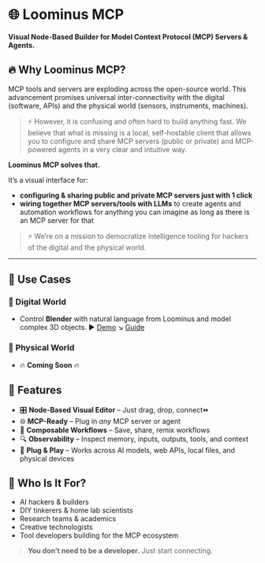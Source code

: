 # 🌐 Loominus MCP

**Visual Node-Based Builder for Model Context Protocol (MCP) Servers & Agents.**

## 🔥 Why Loominus MCP?
 MCP tools and servers are exploding across the open-source world. This advancement promises universal inter-connectivity with the digital (software, APIs) and the physical world (sensors, instruments, machines).
 
 > ⚡ However, it is  confusing and often hard to build anything fast. We believe that what is missing is a local, self-hostable client that allows you to configure and share MCP servers (public or private) and MCP-powered agents in a very clear and intuitive way. 

**Loominus MCP solves that.**

It’s a visual interface for:
- **configuring & sharing public and private MCP servers just with 1 click**
-  **wiring together MCP servers/tools with LLMs** to create agents and automation workflows for anything you can imagine as long as there is an MCP server for that 

> ⚡ We’re on a mission to democratize intelligence tooling for hackers of the digital and the physical world.

---

## 🚀 Use Cases

### 🚀 Digital World
- Control **Blender** with natural language from Loominus and model complex 3D objects. ▶️ [Demo](...) ↘️ [Guide](...)    


### 🚀 Physical World
-  🔥 **Coming Soon** 🔥 

## 🧠 Features

- 🎛️ **Node-Based Visual Editor** – Just drag, drop, connect⏩ 
- 🌐 **MCP-Ready** – Plug in *any* MCP server or agent
- 🧩 **Composable Workflows** – Save, share, remix workflows
- 🔍 **Observability** – Inspect memory, inputs, outputs, tools, and context
- 🔌 **Plug & Play** – Works across AI models, web APIs, local files, and physical devices

## 🧪 Who Is It For?

- AI hackers & builders  
- DIY tinkerers & home lab scientists  
- Research teams & academics  
- Creative technologists  
- Tool developers building for the MCP ecosystem

> **You don’t need to be a developer.** Just start connecting.
